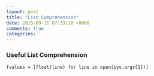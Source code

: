 ```yaml
---
layout: post
title: "List Comprehension"
date: 2015-09-16 07:33:20 +0000
comments: true
categories: 
---
```


### Useful List Comprehension

`fvalues = [float(line) for line in open(sys.argv[1])]`
